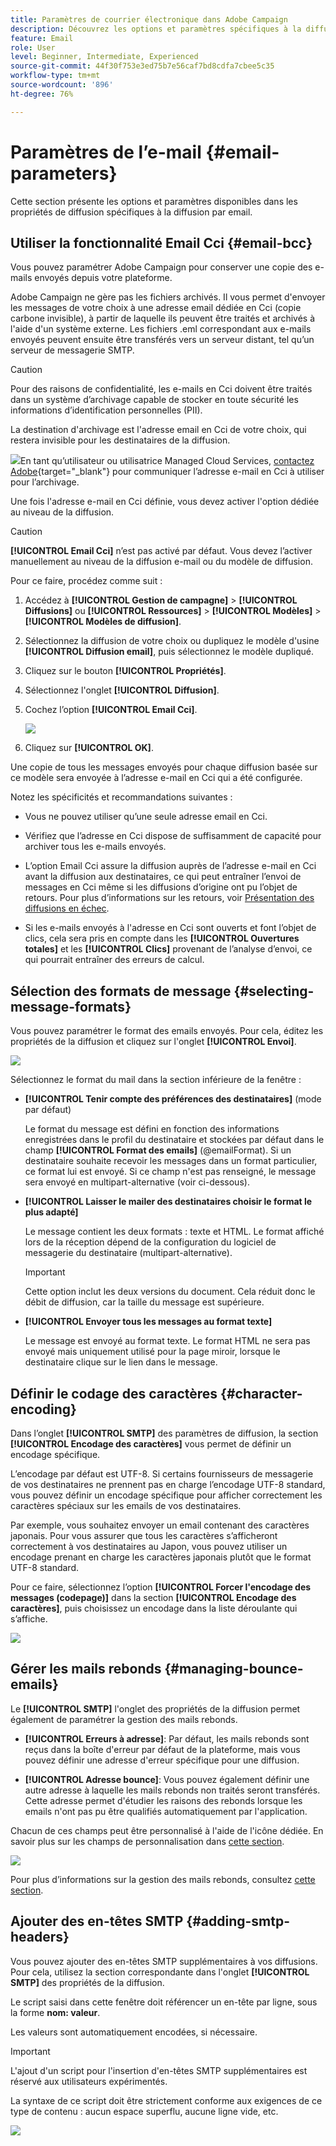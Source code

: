 ```yaml
---
title: Paramètres de courrier électronique dans Adobe Campaign
description: Découvrez les options et paramètres spécifiques à la diffusion email dans Adobe Campaign.
feature: Email
role: User
level: Beginner, Intermediate, Experienced
source-git-commit: 44f30f753e3ed75b7e56caf7bd8cdfa7cbee5c35
workflow-type: tm+mt
source-wordcount: '896'
ht-degree: 76%

---
```


# Paramètres de l’e-mail {#email-parameters}

Cette section présente les options et paramètres disponibles dans les propriétés de diffusion spécifiques à la diffusion par email.

## Utiliser la fonctionnalité Email Cci {#email-bcc}

<!--
>[!NOTE]
>
>This capability is available starting Campaign v8.3. To check your version, refer to [this section](../start/compatibility-matrix.md#how-to-check-your-campaign-version-and-buildversion)-->

Vous pouvez paramétrer Adobe Campaign pour conserver une copie des e-mails envoyés depuis votre plateforme.

Adobe Campaign ne gère pas les fichiers archivés. Il vous permet d&#39;envoyer les messages de votre choix à une adresse email dédiée en Cci (copie carbone invisible), à partir de laquelle ils peuvent être traités et archivés à l&#39;aide d&#39;un système externe. Les fichiers .eml correspondant aux e-mails envoyés peuvent ensuite être transférés vers un serveur distant, tel qu’un serveur de messagerie SMTP.

>[!CAUTION]
>
>Pour des raisons de confidentialité, les e-mails en Cci doivent être traités dans un système d’archivage capable de stocker en toute sécurité les informations d’identification personnelles (PII).

La destination d&#39;archivage est l&#39;adresse email en Cci de votre choix, qui restera invisible pour les destinataires de la diffusion.

![](../assets/do-not-localize/speech.png)En tant qu’utilisateur ou utilisatrice Managed Cloud Services, [contactez Adobe](../start/campaign-faq.md#support){target="_blank"} pour communiquer l’adresse e-mail en Cci à utiliser pour l’archivage.

Une fois l&#39;adresse e-mail en Cci définie, vous devez activer l&#39;option dédiée au niveau de la diffusion.

>[!CAUTION]
>
>**[!UICONTROL Email Cci]** n’est pas activé par défaut. Vous devez l’activer manuellement au niveau de la diffusion e-mail ou du modèle de diffusion.

Pour ce faire, procédez comme suit :

1. Accédez à **[!UICONTROL Gestion de campagne]** > **[!UICONTROL Diffusions]** ou **[!UICONTROL Ressources]** > **[!UICONTROL Modèles]** > **[!UICONTROL Modèles de diffusion]**.
1. Sélectionnez la diffusion de votre choix ou dupliquez le modèle d&#39;usine **[!UICONTROL Diffusion email]**, puis sélectionnez le modèle dupliqué.
1. Cliquez sur le bouton **[!UICONTROL Propriétés]**.
1. Sélectionnez l&#39;onglet **[!UICONTROL Diffusion]**.
1. Cochez l’option **[!UICONTROL Email Cci]**.

   ![](assets/email-bcc.png)

1. Cliquez sur **[!UICONTROL OK]**.

Une copie de tous les messages envoyés pour chaque diffusion basée sur ce modèle sera envoyée à l’adresse e-mail en Cci qui a été configurée.

Notez les spécificités et recommandations suivantes :

* Vous ne pouvez utiliser qu’une seule adresse email en Cci.

* Vérifiez que l’adresse en Cci dispose de suffisamment de capacité pour archiver tous les e-mails envoyés.

* L’option Email Cci <!--with Enhanced MTA--> assure la diffusion auprès de l’adresse e-mail en Cci avant la diffusion aux destinataires, ce qui peut entraîner l’envoi de messages en Cci même si les diffusions d’origine ont pu l’objet de retours. Pour plus d’informations sur les retours, voir [Présentation des diffusions en échec](delivery-failures.md).

* Si les e-mails envoyés à l&#39;adresse en Cci sont ouverts et font l’objet de clics, cela sera pris en compte dans les **[!UICONTROL Ouvertures totales]** et les **[!UICONTROL Clics]** provenant de l’analyse d’envoi, ce qui pourrait entraîner des erreurs de calcul.

<!--Only successfully sent emails are taken in account, bounces are not.-->

## Sélection des formats de message {#selecting-message-formats}

Vous pouvez paramétrer le format des emails envoyés. Pour cela, éditez les propriétés de la diffusion et cliquez sur l&#39;onglet **[!UICONTROL Envoi]**.

![](assets/email-message-format.png)

Sélectionnez le format du mail dans la section inférieure de la fenêtre :

* **[!UICONTROL Tenir compte des préférences des destinataires]** (mode par défaut)

  Le format du message est défini en fonction des informations enregistrées dans le profil du destinataire et stockées par défaut dans le champ **[!UICONTROL Format des emails]** (@emailFormat). Si un destinataire souhaite recevoir les messages dans un format particulier, ce format lui est envoyé. Si ce champ n&#39;est pas renseigné, le message sera envoyé en multipart-alternative (voir ci-dessous).

* **[!UICONTROL Laisser le mailer des destinataires choisir le format le plus adapté]**

  Le message contient les deux formats : texte et HTML. Le format affiché lors de la réception dépend de la configuration du logiciel de messagerie du destinataire (multipart-alternative).

  >[!IMPORTANT]
  >
  >Cette option inclut les deux versions du document. Cela réduit donc le débit de diffusion, car la taille du message est supérieure.

* **[!UICONTROL Envoyer tous les messages au format texte]**

  Le message est envoyé au format texte. Le format HTML ne sera pas envoyé mais uniquement utilisé pour la page miroir, lorsque le destinataire clique sur le lien dans le message.

<!--
>[!NOTE]
>
>For more on defining the email content, see [this section]().-->

## Définir le codage des caractères {#character-encoding}

Dans l’onglet **[!UICONTROL SMTP]** des paramètres de diffusion, la section **[!UICONTROL Encodage des caractères]** vous permet de définir un encodage spécifique.

L’encodage par défaut est UTF-8. Si certains fournisseurs de messagerie de vos destinataires ne prennent pas en charge l’encodage UTF-8 standard, vous pouvez définir un encodage spécifique pour afficher correctement les caractères spéciaux sur les emails de vos destinataires.

Par exemple, vous souhaitez envoyer un email contenant des caractères japonais. Pour vous assurer que tous les caractères s’afficheront correctement à vos destinataires au Japon, vous pouvez utiliser un encodage prenant en charge les caractères japonais plutôt que le format UTF-8 standard.

Pour ce faire, sélectionnez l’option **[!UICONTROL Forcer l&#39;encodage des messages (codepage)]** dans la section **[!UICONTROL Encodage des caractères]**, puis choisissez un encodage dans la liste déroulante qui s’affiche.

![](assets/email-smtp-encoding.png)

## Gérer les mails rebonds {#managing-bounce-emails}

Le **[!UICONTROL SMTP]** l&#39;onglet des propriétés de la diffusion permet également de paramétrer la gestion des mails rebonds.

* **[!UICONTROL Erreurs à adresse]**: Par défaut, les mails rebonds sont reçus dans la boîte d&#39;erreur par défaut de la plateforme, mais vous pouvez définir une adresse d&#39;erreur spécifique pour une diffusion.

* **[!UICONTROL Adresse bounce]**: Vous pouvez également définir une autre adresse à laquelle les mails rebonds non traités seront transférés. Cette adresse permet d&#39;étudier les raisons des rebonds lorsque les emails n&#39;ont pas pu être qualifiés automatiquement par l&#39;application.

Chacun de ces champs peut être personnalisé à l&#39;aide de l&#39;icône dédiée. En savoir plus sur les champs de personnalisation dans [cette section](personalization-fields.md).

![](assets/email-smtp-bounce.png)

Pour plus d’informations sur la gestion des mails rebonds, consultez [cette section](delivery-failures.md#bounce-mail-management).

## Ajouter des en-têtes SMTP {#adding-smtp-headers}

Vous pouvez ajouter des en-têtes SMTP supplémentaires à vos diffusions. Pour cela, utilisez la section correspondante dans l&#39;onglet **[!UICONTROL SMTP]** des propriétés de la diffusion.

Le script saisi dans cette fenêtre doit référencer un en-tête par ligne, sous la forme **nom: valeur**.

Les valeurs sont automatiquement encodées, si nécessaire.

>[!IMPORTANT]
>
>L&#39;ajout d&#39;un script pour l&#39;insertion d&#39;en-têtes SMTP supplémentaires est réservé aux utilisateurs expérimentés.
>
>La syntaxe de ce script doit être strictement conforme aux exigences de ce type de contenu : aucun espace superflu, aucune ligne vide, etc.

![](assets/email-smtp-headers.png)

<!--
## Generate mirror page {#generating-mirror-page}

The mirror page is an HTML page accessible online via a web browser. Its content is identical to the email. It can be useful if your recipients are experiencing rendering issues or broken images when trying to view your email in their inbox.

Learn how to insert a link to the mirror page in [this section](mirror-page.md).-->